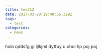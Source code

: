```yaml
---
title: test12
date: 2017-03-28T19:40:56.329Z
tags:
  - test
categories:
  - news
---
```


hola qddsfg gi ljlkjml dytfuy u ohoi hp poj poj